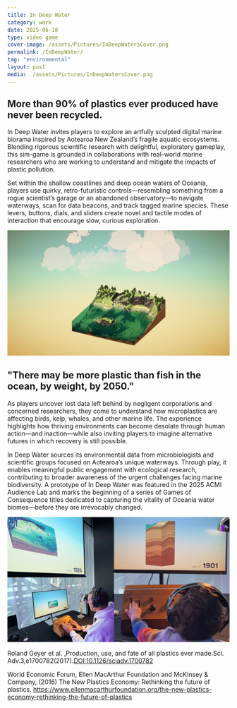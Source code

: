```yaml
---
title: In Deep Water
category: work
date: 2025-06-18
type: video game
cover-image: /assets/Pictures/InDeepWatersCover.png
permalink: /InDeepWater/
tag: "environmental"
layout: post
media:  /assets/Pictures/InDeepWatersCover.png
---
```

## More than 90% of plastics ever produced have never been recycled.

In Deep Water invites players to explore an artfully sculpted digital marine biorama inspired by Aotearoa New Zealand’s fragile aquatic ecosystems. Blending rigorous scientific research with delightful, exploratory gameplay, this sim-game is grounded in collaborations with real-world marine researchers who are working to understand and mitigate the impacts of plastic pollution.

Set within the shallow coastlines and deep ocean waters of Oceania, players use quirky, retro-futuristic controls—resembling something from a rogue scientist’s garage or an abandoned observatory—to navigate waterways, scan for data beacons, and track tagged marine species. These levers, buttons, dials, and sliders create novel and tactile modes of interaction that encourage slow, curious exploration.


![Sub Image](/assets/Pictures/InDeepWatersCover.png)

## "There may be more plastic than fish in the ocean, by weight, by 2050." 

As players uncover lost data left behind by negligent corporations and concerned researchers, they come to understand how microplastics are affecting birds, kelp, whales, and other marine life. The experience highlights how thriving environments can become desolate through human action—and inaction—while also inviting players to imagine alternative futures in which recovery is still possible.

In Deep Water sources its environmental data from microbiologists and scientific groups focused on Aotearoa’s unique waterways. Through play, it enables meaningful public engagement with ecological research, contributing to broader awareness of the urgent challenges facing marine biodiversity.
A prototype of In Deep Water was featured in the 2025 ACMI Audience Lab and marks the beginning of a series of Games of Consequence titles dedicated to capturing the vitality of Oceania water biomes—before they are irrevocably changed.

![Sub Image](/assets/Pictures/IDW/IDW_ACMI.png)


Roland Geyer et al. ,Production, use, and fate of all plastics ever made.Sci. Adv.3,e1700782(2017).[DOI:10.1126/sciadv.1700782 ](https://www.science.org/doi/10.1126/sciadv.1700782)

World Economic Forum, Ellen MacArthur Foundation and McKinsey & Company, (2016) The New Plastics Economy: Rethinking the future of plastics. https://www.ellenmacarthurfoundation.org/the-new-plastics-economy-rethinking-the-future-of-plastics 